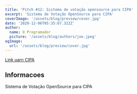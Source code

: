 ```yaml
---
title: 'Pitch #12: Sistema de votação opensource para CIPA'
excerpt: 'Sistema de Votação OpenSource para CIPA'
coverImage: '/assets/blog/preview/cover.jpg'
date: '2020-12-06T05:35:07.322Z'
author:
  name: O Programador
  picture: '/assets/blog/authors/joe.jpeg'
ogImage:
  url: '/assets/blog/preview/cover.jpg'
---
```


[Link uarn CIPA ](https://danielgianni.github.io/urnaCIPA/)

## Informacoes

Sistema de Votação OpenSource para CIPA
